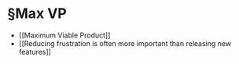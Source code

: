 # §Max VP

- [[Maximum Viable Product]]
- [[Reducing frustration is often more important than releasing new features]]